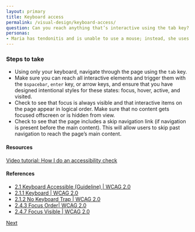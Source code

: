```yaml
---
layout: primary
title: Keyboard access
permalink: /visual-design/keyboard-access/
question: Can you reach anything that’s interactive using the tab key?
personas:
- Maria has tendonitis and is unable to use a mouse; instead, she uses the keyboard to navigate the web.
---
```


### Steps to take
- Using only your keyboard, navigate through the page using the `tab` key.
- Make sure you can reach all interactive elements and trigger them with the s`spacebar`, `enter` key, or arrow keys, and ensure that you have designed intentional styles for these states: focus, hover, active, and visited.
- Check to see that focus is always visible and that interactive items on the page appear  in logical order.
Make sure that no content gets focused offscreen or is hidden from view.
- Check to see that the page includes a skip navigation link (if navigation is present before the main content). This will allow users to skip past navigation to reach the page’s main content.

#### Resources
<a href="https://youtu.be/cOmehxAU_4s">
  <i class="fa fa-youtube-play" aria-hidden="true"></i>Video tutorial: How I do an accessibility check
</a>

#### References
- [2.1 Keyboard Accessible (Guideline) \| WCAG 2.0](https://www.w3.org/WAI/WCAG20/quickref/?showtechniques=128%2C14&currentsidebar=%23col_overview#keyboard-operation)
- [2.1.1 Keyboard \| WCAG 2.0](https://www.w3.org/WAI/WCAG20/quickref/#keyboard-operation-keyboard-operable)
- [2.1.2 No Keyboard Trap \| WCAG 2.0](https://www.w3.org/WAI/WCAG20/quickref/#keyboard-operation-trapping)
- [2.4.3 Focus Order\| WCAG 2.0](https://www.w3.org/WAI/WCAG20/quickref/#navigation-mechanisms-focus-order)
- [2.4.7 Focus Visible \| WCAG 2.0](https://www.w3.org/WAI/WCAG20/quickref/#navigation-mechanisms-focus-visible)

<a class="usa-button button-next" href="{{ site.baseurl }}/visual-design/screen-reader/">
  Next <i class="fa fa-chevron-right" aria-hidden="true"></i>
</a>
